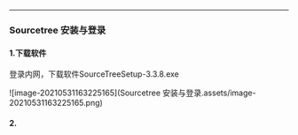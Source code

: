 



------

### Sourcetree 安装与登录

#### 1.下载软件

登录内网，下载软件SourceTreeSetup-3.3.8.exe

![image-20210531163225165](Sourcetree 安装与登录.assets/image-20210531163225165.png)

#### 2.